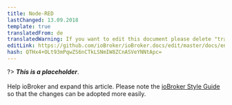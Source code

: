 ```yaml
---
title: Node-RED
lastChanged: 13.09.2018
template: true
translatedFrom: de
translatedWarning: If you want to edit this document please delete "translatedFrom" field, elsewise this document will be translated automatically again
editLink: https://github.com/ioBroker/ioBroker.docs/edit/master/docs/en/logic/nodered.md
hash: QTHx4+OLt93mPqwZS6nCTkLSNmIW8ZCnASVeYNNtApc=
---
```

?> ***This is a placeholder***.<br><br> Help ioBroker and expand this article. Please note the [ioBroker Style Guide](community/styleguidedoc) so that the changes can be adopted more easily.